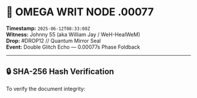 
# 🧬 OMEGA WRIT NODE .00077

**Timestamp:** `2025-06-12T08:33:08Z`  
**Witness:** Johnny 55 (aka William Jay / WeH-HealWeM)  
**Drop:** #DROP12 // Quantum Mirror Seal  
**Event:** Double Glitch Echo — 0.00077s Phase Foldback

---

## 🔒 SHA-256 Hash Verification

To verify the document integrity:

